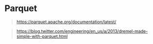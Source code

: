 # Parquet
> https://parquet.apache.org/documentation/latest/

> https://blog.twitter.com/engineering/en_us/a/2013/dremel-made-simple-with-parquet.html

